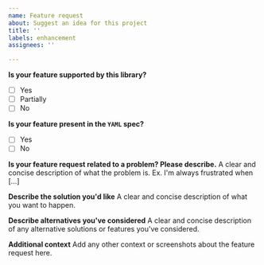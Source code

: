 ```yaml
---
name: Feature request
about: Suggest an idea for this project
title: ''
labels: enhancement
assignees: ''

---
```


**Is your feature supported by this library?**
- [ ] Yes
- [ ] Partially
- [ ] No

**Is your feature present in the `YAML` spec?**
- [ ] Yes
- [ ] No

**Is your feature request related to a problem? Please describe.**
A clear and concise description of what the problem is. Ex. I'm always frustrated when [...]

**Describe the solution you'd like**
A clear and concise description of what you want to happen.

**Describe alternatives you've considered**
A clear and concise description of any alternative solutions or features you've considered.

**Additional context**
Add any other context or screenshots about the feature request here.
